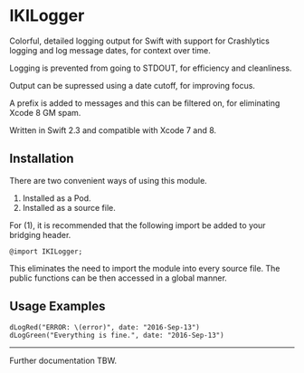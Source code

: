# IKILogger

Colorful, detailed logging output for Swift with support for Crashlytics logging and log message dates, for context over time.

Logging is prevented from going to STDOUT, for efficiency and cleanliness.

Output can be supressed using a date cutoff, for improving focus.

A prefix is added to messages and this can be filtered on, for eliminating Xcode 8 GM spam.

Written in Swift 2.3 and compatible with Xcode 7 and 8.

## Installation

There are two convenient ways of using this module.

1.	Installed as a Pod.
2.	Installed as a source file.

For (1), it is recommended that the following import be added to your bridging header.

	@import IKILogger;

This eliminates the need to import the module into every source file. The public functions can be then accessed in a global manner.

## Usage Examples

	dLogRed("ERROR: \(error)", date: "2016-Sep-13")
	dLogGreen("Everything is fine.", date: "2016-Sep-13")

---

Further documentation TBW.
